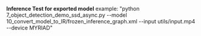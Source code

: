 **Inference Test for exported model**
example: "python 7_object_detection_demo_ssd_async.py --model 10_convert_model_to_IR/frozen_inference_graph.xml --input utils/input.mp4 --device MYRIAD"